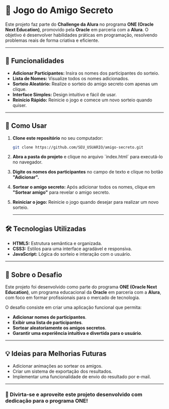 # 🎁 Jogo do Amigo Secreto

Este projeto faz parte do **Challenge da Alura** no programa **ONE (Oracle Next Education)**, promovido pela **Oracle** em parceria com a **Alura**. O objetivo é desenvolver
habilidades práticas em programação, resolvendo problemas reais de forma criativa e eficiente.

---

## 🌟 Funcionalidades

- **Adicionar Participantes:** Insira os nomes dos participantes do sorteio.
- **Lista de Nomes:** Visualize todos os nomes adicionados.
- **Sorteio Aleatório:** Realize o sorteio do amigo secreto com apenas um clique.
- **Interface Simples:** Design intuitivo e fácil de usar.
- **Reinício Rápido:** Reinicie o jogo e comece um novo sorteio quando quiser.

---

## 🚀 Como Usar

1. **Clone este repositório** no seu computador:
   ```bash
   git clone https://github.com/SEU_USUARIO/amigo-secreto.git
2. **Abra a pasta do projeto** e clique no arquivo `index.html´ para executá-lo no navegador.
3. **Digite os nomes dos participantes** no campo de texto e clique no botão **"Adicionar".**
4. **Sortear o amigo secreto:** Após adicionar todos os nomes, clique em **"Sortear amigo"** para revelar o amigo secreto.
5. **Reiniciar o jogo:** Reinicie o jogo quando desejar para realizar um novo sorteio.

   ---

## 🛠️ Tecnologias Utilizadas
- **HTML5:** Estrutura semântica e organizada.
- **CSS3:** Estilos para uma interface agradável e responsiva.
- **JavaScript:** Lógica do sorteio e interação com o usuário.

---

## 🎯 Sobre o Desafio

Este projeto foi desenvolvido como parte do programa **ONE (Oracle Next Education)**, um programa educacional da **Oracle** em parceria com a **Alura**, com foco em formar profissionais para o mercado de tecnologia.

O desafio consiste em criar uma aplicação funcional que permita:

- **Adicionar nomes de participantes**.
- **Exibir uma lista de participantes**.
- **Sortear aleatoriamente os amigos secretos**.
- **Garantir uma experiência intuitiva e divertida para o usuário**.

---

## 💡 Ideias para Melhorias Futuras

- Adicionar animações ao sortear os amigos.
- Criar um sistema de exportação dos resultados.
- Implementar uma funcionalidade de envio do resultado por e-mail.

---

### **🎉 Divirta-se e aproveite este projeto desenvolvido com dedicação para o programa ONE!**
